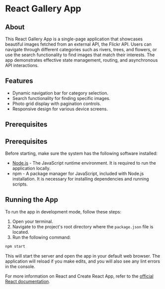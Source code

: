 
# React Gallery App

## About

This React Gallery App is a single-page application that showcases beautiful images fetched from an external API, the Flickr API. Users can navigate through different categories such as rivers, trees, and flowers, or use the search functionality to find images that match their interests. The app demonstrates effective state management, routing, and asynchronous API interactions.

## Features

- Dynamic navigation bar for category selection.
- Search functionality for finding specific images.
- Photo grid display with pagination controls.
- Responsive design for various device screens.

## Prerequisites

## Prerequisites

Before starting, make sure the system has the following software installed:

- [Node.js](https://nodejs.org/) - The JavaScript runtime environment. It is required to run the application locally.
- npm - A package manager for JavaScript, included with Node.js installation. It is necessary for installing dependencies and running scripts.


## Running the App

To run the app in development mode, follow these steps:

1. Open your terminal.
2. Navigate to the project's root directory where the `package.json` file is located.
3. Run the following command:

```bash
npm start
```

This will start the server and open the app in your default web browser. The application will reload if you make edits, and you will also see any lint errors in the console.

For more information on React and Create React App, refer to the [official React documentation](https://reactjs.org/).
